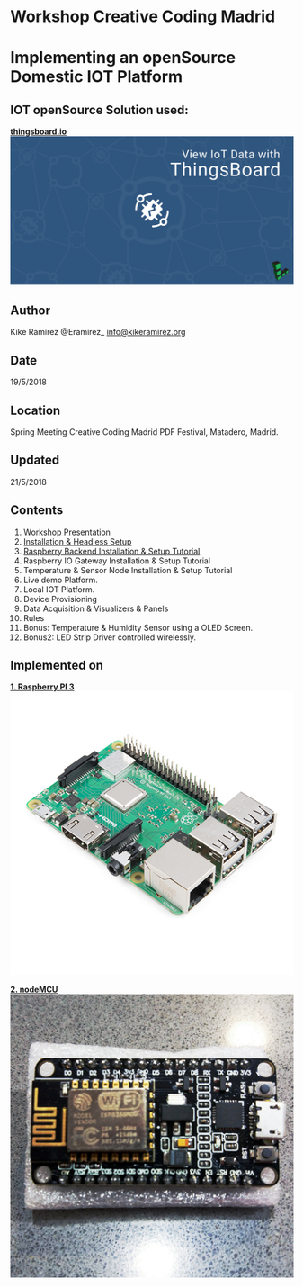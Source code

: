 # Workshop Creative Coding Madrid
# Implementing an openSource Domestic IOT Platform

## IOT openSource Solution used:
[**thingsboard.io**](https://thingsboard.io)
![thingsboard.io](https://github.com/Kike-Ramirez/workshop-iot-creativecodingmadrid/blob/master/images/ThingsBoard.jpg)

## Author
Kike Ramírez
@Eramirez_
info@kikeramirez.org

## Date
19/5/2018

## Location
Spring Meeting Creative Coding Madrid PDF Festival, Matadero, Madrid.

## Updated
21/5/2018

## Contents
1. [Workshop Presentation](https://github.com/Kike-Ramirez/workshop-iot-creativecodingmadrid/wiki/1.-Workshop-Presentation)
2. [Installation & Headless Setup](https://github.com/Kike-Ramirez/workshop-iot-creativecodingmadrid/wiki/2.-Raspberry-Installation-&-HeadLess-Setup)
3. [Raspberry Backend Installation & Setup Tutorial](https://github.com/Kike-Ramirez/workshop-iot-creativecodingmadrid/wiki/3.-IOT-Backend-on-Raspberry-PI-3)
4. Raspberry IO Gateway Installation & Setup Tutorial
5. Temperature & Sensor Node Installation & Setup Tutorial
6. Live demo Platform.
7. Local IOT Platform.
8. Device Provisioning
9. Data Acquisition & Visualizers & Panels
10. Rules
11. Bonus: Temperature & Humidity Sensor using a OLED Screen.
12. Bonus2: LED Strip Driver controlled wirelessly.

## Implemented on

[**1. Raspberry PI 3**](https://www.raspberrypi.org/products/raspberry-pi-3-model-b/)
![Raspberry PI 3](https://github.com/Kike-Ramirez/workshop-iot-creativecodingmadrid/blob/master/images/raspberrypi-3-hardware-600.jpg)

[**2. nodeMCU**](http://nodemcu.com/index_en.html)
![nodeMCU](https://github.com/Kike-Ramirez/workshop-iot-creativecodingmadrid/blob/master/IOT%20Node/images/nodeMCU.jpg)



